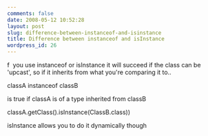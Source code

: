 ```yaml
---
comments: false
date: 2008-05-12 10:52:28
layout: post
slug: difference-between-instanceof-and-isinstance
title: Difference between instanceof and isInstance
wordpress_id: 26
---
```


f  you use instanceof or isInstance it will succeed if the class can be 'upcast', so if it inherits from what you're comparing it to..

classA instanceof classB

is true if classA is of a type inherited from classB

classA.getClass().isInstance(ClassB.class))

isInstance allows you to do it dynamically though
